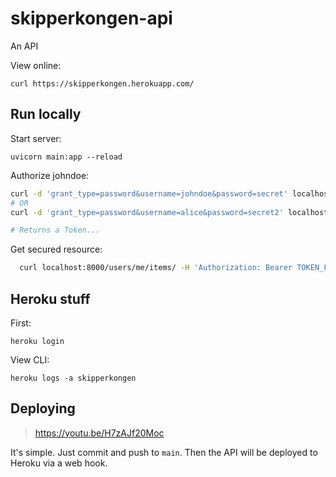 # skipperkongen-api
An API

View online:

```
curl https://skipperkongen.herokuapp.com/
```

## Run locally

Start server:

```
uvicorn main:app --reload
```

Authorize johndoe:
```bash
curl -d 'grant_type=password&username=johndoe&password=secret' localhost:8000/token
# OR
curl -d 'grant_type=password&username=alice&password=secret2' localhost:8000/token

# Returns a Token...
```

Get secured resource:

```bash
  curl localhost:8000/users/me/items/ -H 'Authorization: Bearer TOKEN_FROM_ABOVE'
```

## Heroku stuff

First:

```
heroku login
```

View CLI:

```
heroku logs -a skipperkongen
```

## Deploying

> https://youtu.be/H7zAJf20Moc

It's simple. Just commit and push to `main`. Then the API will be deployed to
Heroku via a web hook.
